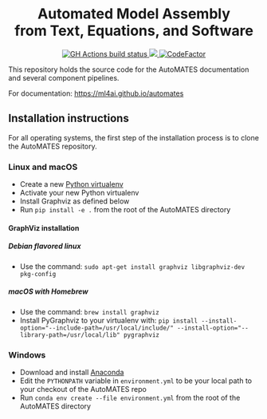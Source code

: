 <h1 align="center">Automated Model Assembly<br>from Text, Equations, and Software</h1>

<p align="center">
  <!-- <a href="https://github.com/ml4ai/automates">
   <img src="https://img.shields.io/github/license/ml4ai/automates" />
  </a> -->
  <!-- <a href="https://hub.docker.com/r/ml4ailab/automates">
     <img src="https://img.shields.io/docker/cloud/build/ml4ailab/automates" alt="Docker cloud build status"> 
  </a> -->
  <a href="https://github.com/ml4ai/automates/actions">
    <img src="https://img.shields.io/github/workflow/status/ml4ai/automates/Continuous%20Integration?label=tests" alt="GH Actions build status">
  </a>
  <a href="https://codecov.io/gh/ml4ai/automates">
   <img src="https://codecov.io/gh/ml4ai/automates/branch/master/graph/badge.svg" />
  </a>
  <a href="https://www.codefactor.io/repository/github/ml4ai/automates"><img src="https://www.codefactor.io/repository/github/ml4ai/automates/badge" alt="CodeFactor" /></a>
</p>

This repository holds the source code for the AutoMATES documentation
and several component pipelines.

For documentation: https://ml4ai.github.io/automates

## Installation instructions
For all operating systems, the first step of the installation process is to clone the AutoMATES repository.

### Linux and macOS
- Create a new [Python virtualenv](https://docs.python.org/3/library/venv.html)
- Activate your new Python virtualenv
- Install Graphviz as defined below
- Run `pip install -e .` from the root of the AutoMATES directory

#### GraphViz installation
##### Debian flavored linux
- Use the command: `sudo apt-get install graphviz libgraphviz-dev pkg-config`
##### macOS with Homebrew
- Use the command: `brew install graphviz`
- Install PyGraphviz to your virtualenv with: `pip install --install-option="--include-path=/usr/local/include/" --install-option="--library-path=/usr/local/lib" pygraphviz`

### Windows
- Download and install [Anaconda](https://www.anaconda.com/products/individual)
- Edit the `PYTHONPATH` variable in `environment.yml` to be your local path to your checkout of the AutoMATES repo
- Run `conda env create --file environment.yml` from the root of the AutoMATES directory
